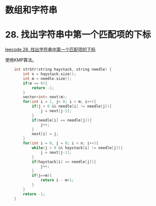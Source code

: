 # 数组和字符串

# 28. 找出字符串中第一个匹配项的下标
[leecode 28. 找出字符串中第一个匹配项的下标](https://leetcode.cn/problems/find-the-index-of-the-first-occurrence-in-a-string/)

使用KMP算法。

```C++
    int strStr(string haystack, string needle) {
        int n = haystack.size();
        int m = needle.size();
        if(m == 0){
            return -1;
        }
        vector<int> next(m);
        for(int i = 1, j= 0; i < m; i++){
            if(j > 0 && needle[i] != needle[j]){
                j = next[j-1];
            }
            if(needle[i] == needle[j]){
                j++;
            }
            next[i] = j;
        }
        for(int i = 0, j = 0; i < n; i++){
            while(j > 0 && haystack[i] != needle[j]){
                j = next[j-1];
            }
            if(haystack[i] == needle[j]){
                j++;
            }
            if(j==m){
                return i - m+1;
            }
        }
        return -1;
    }
```